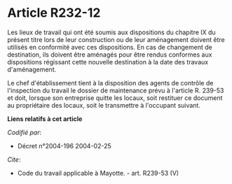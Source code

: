 # Article R232-12

Les lieux de travail qui ont été soumis aux dispositions du chapitre IX du présent titre lors de leur construction ou de leur
aménagement doivent être utilisés en conformité avec ces dispositions. En cas de changement de destination, ils doivent être
aménagés pour être rendus conformes aux dispositions régissant cette nouvelle destination à la date des travaux
d'aménagement. 

Le chef d'établissement tient à la disposition des agents de contrôle de l'inspection du travail le dossier de maintenance
prévu à l'article R. 239-53 et doit, lorsque son entreprise quitte les locaux, soit restituer ce document au propriétaire des
locaux, soit le transmettre à l'occupant suivant.

**Liens relatifs à cet article**

_Codifié par_:

  - Décret n°2004-196 2004-02-25

_Cite_:

  - Code du travail applicable à Mayotte. - art. R239-53 (V)
